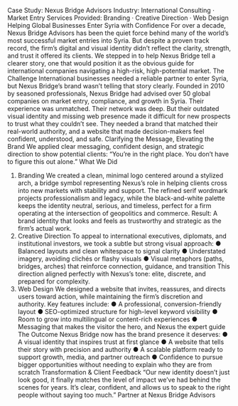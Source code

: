 Case Study: Nexus Bridge Advisors 
Industry: International Consulting · Market Entry 
Services Provided: Branding · Creative Direction · Web Design 
Helping Global Businesses Enter Syria with Confidence 
For over a decade, Nexus Bridge Advisors has been the quiet force behind many of the world’s 
most successful market entries into Syria. But despite a proven track record, the firm’s digital 
and visual identity didn’t reflect the clarity, strength, and trust it offered its clients. 
We stepped in to help Nexus Bridge tell a clearer story, one that would position it as the obvious 
guide for international companies navigating a high-risk, high-potential market. 
The Challenge 
International businesses needed a reliable partner to enter Syria, but Nexus Bridge’s 
brand wasn’t telling that story clearly. 
Founded in 2010 by seasoned professionals, Nexus Bridge had advised over 50 global 
companies on market entry, compliance, and growth in Syria. Their experience was unmatched. 
Their network was deep. But their outdated visual identity and missing web presence made it 
difficult for new prospects to trust what they couldn’t see. 
They needed a brand that matched their real-world authority, and a website that made 
decision-makers feel confident, understood, and safe. 
Clarifying the Message, Elevating the Brand 
We applied clear messaging, confident design, and strategic direction to show potential clients: 
“You’re in the right place. You don’t have to figure this out alone.” 
What We Did 
1. Branding 
We created a clean, minimal logo centered around a stylized arch, a bridge symbol 
representing Nexus’s role in helping clients cross into new markets with stability and 
support. 
The refined serif wordmark projects professionalism and legacy, while the black-and-white 
palette keeps the identity neutral, serious, and timeless, perfect for a firm operating at the 
intersection of geopolitics and commerce. 
Result: A brand identity that looks and feels as trustworthy and strategic as the 
firm’s actual work. 
2. Creative Direction 
To appeal to international executives, diplomats, and institutional investors, we took a subtle 
but strong visual approach: 
● Balanced layouts and clean whitespace to signal clarity 
● Understated imagery, avoiding clichés or flashy visuals 
● Visual metaphors (paths, bridges, arches) that reinforce connection, guidance, and 
transition 
This direction aligned perfectly with Nexus’s tone: elite, discrete, and prepared for complexity. 
3. Web Design 
We designed a website that invites, reassures, and directs users toward action, while 
maintaining the firm’s discretion and authority. 
Key features include: 
● A professional, conversion-friendly layout 
● SEO-optimized structure for high-level keyword visibility 
● Room to grow into multilingual or content-rich experiences 
● Messaging that makes the visitor the hero, and Nexus the expert guide 
The Outcome 
Nexus Bridge now has the brand presence it deserves: 
● A visual identity that inspires trust at first glance 
● A website that tells their story with precision and authority 
● A scalable platform ready to support growth, media, and partner outreach 
● Confidence to pursue bigger opportunities without needing to explain who they are from 
scratch 
Transformation & Client Feedback 
“Our new identity doesn’t just look good, it finally matches the level of impact we’ve 
had behind the scenes for years. It’s clear, confident, and allows us to speak to the 
right people without saying too much.” 
Partner at Nexus Bridge Advisors